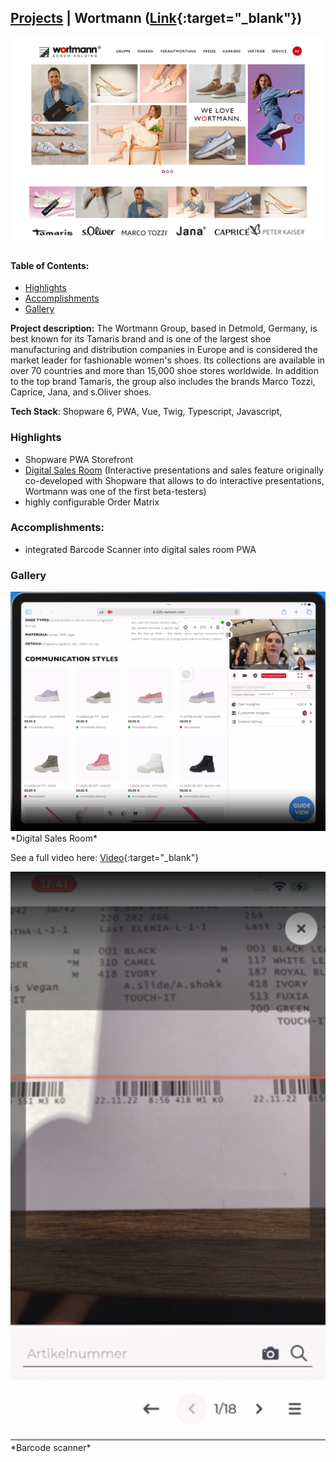 ## [Projects](/portfolio/) | Wortmann ([Link](https://wortmann-group.com/de/home){:target="_blank"})
<a href="../images/wortmann/home.png" class="glightbox">
<img src="../images/wortmann/home.png"/>
</a>

#### Table of Contents:
- [Highlights](#highlights)
- [Accomplishments](#accomplishments)
- [Gallery](#gallery)

**Project description:** The Wortmann Group, based in Detmold, Germany, is best known for its Tamaris brand and is one of the largest shoe manufacturing and distribution companies in Europe and is considered the market leader for fashionable women's shoes. Its collections are available in over 70 countries and more than 15,000 shoe stores worldwide. In addition to the top brand Tamaris, the group also includes the brands Marco Tozzi, Caprice, Jana, and s.Oliver shoes.

**Tech Stack**: Shopware 6, PWA, Vue, Twig, Typescript, Javascript, 

### Highlights
- Shopware PWA Storefront
- [Digital Sales Room](https://www.shopware.com/de/produkte/digital-sales-rooms/) (Interactive presentations and sales feature originally co-developed with Shopware that allows to do interactive presentations, Wortmann was one of the first beta-testers)
- highly configurable Order Matrix


### Accomplishments:
- integrated Barcode Scanner into digital sales room PWA

### Gallery
<a href="../images/wortmann/guide.png" class="glightbox">
<img src="../images/wortmann/guide.png">
</a>
*Digital Sales Room*

See a full video here: [Video](https://videos.ctfassets.net/nqzs8zsepqpi/1MlPZAN46uCbQBNJ45nd7M/0cb0d2d763df51646f47f8345dc2c494/Digital-Sales-Rooms_Usecase-1_Guided_DE-animations_1920x1080_no-audio_v3.mp4){:target="_blank"}

<a href="../images/wortmann/scanner.png" class="glightbox">
<img src="../images/wortmann/scanner.png">
</a>
*Barcode scanner*
